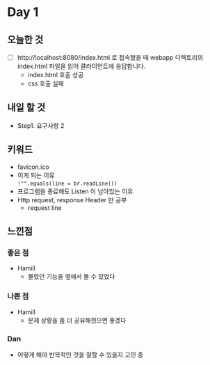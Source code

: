 # Day 1

## 오늘한 것
- [ ] http://localhost:8080/index.html 로 접속했을 때 webapp 디렉토리의 index.html 파일을 읽어 클라이언트에 응답합니다.
    - index.html 호출 성공
    - css 호출 실패
    
## 내일 할 것
- Step1. 요구사항 2

## 키워드
- favicon.ico
- 이게 되는 이유  
`!"".equals(line = br.readLine())`
- 프로그램을 종료해도 Listen 이 남아있는 이유
-  Http request, response Header 만 공부
    - request line 

## 느낀점
###  좋은 점
- Hamill
    - 몰랐던 기능을 옆에서 볼 수 있었다
### 나쁜 점
- Hamill
    - 문제 상황을 좀 더 공유해줬으면 좋겠다

### Dan
- 어떻게 해야 반복적인 것을 잘할 수 있을지 고민 중 


